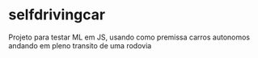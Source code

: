# selfdrivingcar
Projeto para testar ML em JS, usando como premissa carros autonomos andando em pleno transito de uma rodovia
